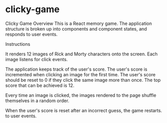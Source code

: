 # clicky-game

Clicky Game Overview This is a React memory game. The application structure is broken up into components and component states, and responds to user events.

Instructions

It renders 12 images of Rick and Morty characters onto the screen. Each image listens for click events.

The application keeps track of the user's score. The user's score is incremented when clicking an image for the first time. The user's score should be reset to 0 if they click the same image more than once. The top score that can be achieved is 12.

Every time an image is clicked, the images rendered to the page shuffle themselves in a random order.

When the user's score is reset after an incorrect guess, the game restarts. to user events.
